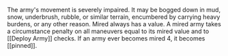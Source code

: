 The army's movement is severely impaired. It may be bogged down in mud, snow, underbrush, rubble, or similar terrain, encumbered by carrying heavy burdens, or any other reason. Mired always has a value. A mired army takes a circumstance penalty on all maneuvers equal to its mired value and to [[Deploy Army]] checks. If an army ever becomes mired 4, it becomes [[pinned]].